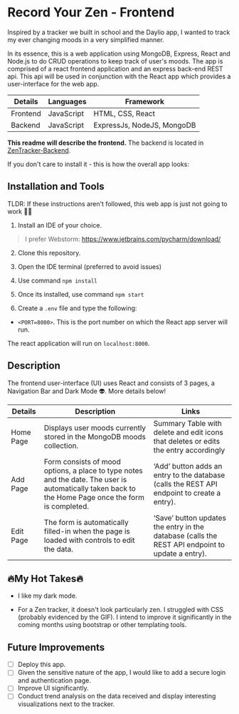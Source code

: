 
# Record Your Zen - Frontend

Inspired by a tracker we built in school and the Daylio app, I wanted to track my ever changing moods in a very simplified manner.

In its essence, this is a web application using  MongoDB,  Express, React and Node.js to do CRUD operations to keep track of user's moods.  The app is comprised of a react frontend application and an express back-end REST api. This api will be used in conjunction with the React app which provides a user-interface for the web app.


Details|Languages|Framework|
|--|--|--|
|Frontend  |JavaScript |HTML, CSS, React |
|Backend  | JavaScript| ExpressJs, NodeJS, MongoDB |

**This readme will describe the frontend.** The backend is located in  [ZenTracker-Backend](https://github.com/Yas7777/ZenTracker-Backend).

If you don't care to install it - this is how the overall app looks:

## Installation and Tools

TLDR: If these instructions aren't followed, this web app is just not going to work  🤷‍♀️

1. Install an IDE of your choice.

> I prefer Webstorm: https://www.jetbrains.com/pycharm/download/

2. Clone this repository.

3. Open the IDE terminal (preferred to avoid issues)

4. Use command `npm install`

5. Once its installed, use command `npm start`

6. Create a `.env` file and type the following:

-  `<PORT=8000>`. This is the port number on which the React app server will  run.

The react application will run on `localhost:8000`.

##  Description

The frontend user-interface (UI) uses React and consists of 3 pages, a Navigation Bar and Dark Mode  :alien:. More details below!

Details|Description|Links|
|--|--|--|
|Home Page |Displays user moods currently stored in the MongoDB moods collection.| Summary Table with delete and edit icons that deletes or edits the entry accordingly|
|Add Page |Form consists of mood options, a place to type notes and the date. The user is automatically taken back to the Home Page once the form is completed. |‘Add’ button adds an entry to the database (calls the REST API endpoint to create a entry). |
|Edit Page | The form is automatically filled-in when the page is loaded with controls to edit the data.| ‘Save’ button updates the entry in the database (calls the REST API endpoint to update a entry).

##  🔥My Hot Takes🔥

* I like my dark mode.

* For a Zen tracker, it doesn't look particularly zen.  I struggled with CSS (probably evidenced by the GIF). I intend to improve it significantly in the coming months using bootstrap or other templating tools.

##  Future Improvements

* [ ] Deploy this app.
* [ ] Given the sensitive nature of the app, I would like to add a secure login and authentication page.
* [ ] Improve UI significantly.
* [ ] Conduct trend analysis on the data received and display interesting visualizations next to the tracker.  
